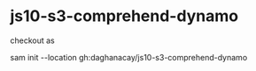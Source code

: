 # js10-s3-comprehend-dynamo

checkout as 

sam init --location gh:daghanacay/js10-s3-comprehend-dynamo
